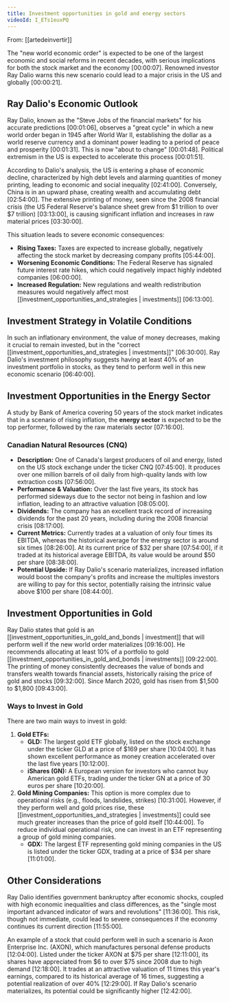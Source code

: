 ```yaml
---
title: Investment opportunities in gold and energy sectors
videoId: I_ETs1euxPQ
---
```


From: [[artedeinvertir]] <br/> 

The "new world economic order" is expected to be one of the largest economic and social reforms in recent decades, with serious implications for both the stock market and the economy <a class="yt-timestamp" data-t="00:00:07">[00:00:07]</a>. Renowned investor Ray Dalio warns this new scenario could lead to a major crisis in the US and globally <a class="yt-timestamp" data-t="00:00:21">[00:00:21]</a>.

## Ray Dalio's Economic Outlook
Ray Dalio, known as the "Steve Jobs of the financial markets" for his accurate predictions <a class="yt-timestamp" data-t="00:01:06">[00:01:06]</a>, observes a "great cycle" in which a new world order began in 1945 after World War II, establishing the dollar as a world reserve currency and a dominant power leading to a period of peace and prosperity <a class="yt-timestamp" data-t="00:01:31">[00:01:31]</a>. This is now "about to change" <a class="yt-timestamp" data-t="00:01:48">[00:01:48]</a>. Political extremism in the US is expected to accelerate this process <a class="yt-timestamp" data-t="00:01:51">[00:01:51]</a>.

According to Dalio's analysis, the US is entering a phase of economic decline, characterized by high debt levels and alarming quantities of money printing, leading to economic and social inequality <a class="yt-timestamp" data-t="02:41:00">[02:41:00]</a>. Conversely, China is in an upward phase, creating wealth and accumulating debt <a class="yt-timestamp" data-t="02:54:00">[02:54:00]</a>. The extensive printing of money, seen since the 2008 financial crisis (the US Federal Reserve's balance sheet grew from $1 trillion to over $7 trillion) <a class="yt-timestamp" data-t="03:13:00">[03:13:00]</a>, is causing significant inflation and increases in raw material prices <a class="yt-timestamp" data-t="03:30:00">[03:30:00]</a>.

This situation leads to severe economic consequences:
*   **Rising Taxes:** Taxes are expected to increase globally, negatively affecting the stock market by decreasing company profits <a class="yt-timestamp" data-t="05:44:00">[05:44:00]</a>.
*   **Worsening Economic Conditions:** The Federal Reserve has signaled future interest rate hikes, which could negatively impact highly indebted companies <a class="yt-timestamp" data-t="06:00:00">[06:00:00]</a>.
*   **Increased Regulation:** New regulations and wealth redistribution measures would negatively affect most [[investment_opportunities_and_strategies | investments]] <a class="yt-timestamp" data-t="06:13:00">[06:13:00]</a>.

## Investment Strategy in Volatile Conditions
In such an inflationary environment, the value of money decreases, making it crucial to remain invested, but in the "correct [[investment_opportunities_and_strategies | investments]]" <a class="yt-timestamp" data-t="06:30:00">[06:30:00]</a>. Ray Dalio's investment philosophy suggests having at least 40% of an investment portfolio in stocks, as they tend to perform well in this new economic scenario <a class="yt-timestamp" data-t="06:40:00">[06:40:00]</a>.

## Investment Opportunities in the Energy Sector
A study by Bank of America covering 50 years of the stock market indicates that in a scenario of rising inflation, the **energy sector** is expected to be the top performer, followed by the raw materials sector <a class="yt-timestamp" data-t="07:16:00">[07:16:00]</a>.

### Canadian Natural Resources (CNQ)
*   **Description:** One of Canada's largest producers of oil and energy, listed on the US stock exchange under the ticker CNQ <a class="yt-timestamp" data-t="07:45:00">[07:45:00]</a>. It produces over one million barrels of oil daily from high-quality lands with low extraction costs <a class="yt-timestamp" data-t="07:56:00">[07:56:00]</a>.
*   **Performance & Valuation:** Over the last five years, its stock has performed sideways due to the sector not being in fashion and low inflation, leading to an attractive valuation <a class="yt-timestamp" data-t="08:05:00">[08:05:00]</a>.
*   **Dividends:** The company has an excellent track record of increasing dividends for the past 20 years, including during the 2008 financial crisis <a class="yt-timestamp" data-t="08:17:00">[08:17:00]</a>.
*   **Current Metrics:** Currently trades at a valuation of only four times its EBITDA, whereas the historical average for the energy sector is around six times <a class="yt-timestamp" data-t="08:26:00">[08:26:00]</a>. At its current price of $32 per share <a class="yt-timestamp" data-t="07:54:00">[07:54:00]</a>, if it traded at its historical average EBITDA, its value would be around $50 per share <a class="yt-timestamp" data-t="08:38:00">[08:38:00]</a>.
*   **Potential Upside:** If Ray Dalio's scenario materializes, increased inflation would boost the company's profits and increase the multiples investors are willing to pay for this sector, potentially raising the intrinsic value above $100 per share <a class="yt-timestamp" data-t="08:44:00">[08:44:00]</a>.

## Investment Opportunities in Gold
Ray Dalio states that gold is an [[investment_opportunities_in_gold_and_bonds | investment]] that will perform well if the new world order materializes <a class="yt-timestamp" data-t="09:16:00">[09:16:00]</a>. He recommends allocating at least 10% of a portfolio to gold [[investment_opportunities_in_gold_and_bonds | investments]] <a class="yt-timestamp" data-t="09:22:00">[09:22:00]</a>. The printing of money consistently decreases the value of bonds and transfers wealth towards financial assets, historically raising the price of gold and stocks <a class="yt-timestamp" data-t="09:32:00">[09:32:00]</a>. Since March 2020, gold has risen from $1,500 to $1,800 <a class="yt-timestamp" data-t="09:43:00">[09:43:00]</a>.

### Ways to Invest in Gold
There are two main ways to invest in gold:

1.  **Gold ETFs:**
    *   **GLD:** The largest gold ETF globally, listed on the stock exchange under the ticker GLD at a price of $169 per share <a class="yt-timestamp" data-t="10:04:00">[10:04:00]</a>. It has shown excellent performance as money creation accelerated over the last five years <a class="yt-timestamp" data-t="10:12:00">[10:12:00]</a>.
    *   **iShares (GN):** A European version for investors who cannot buy American gold ETFs, trading under the ticker GN at a price of 30 euros per share <a class="yt-timestamp" data-t="10:20:00">[10:20:00]</a>.
2.  **Gold Mining Companies:** This option is more complex due to operational risks (e.g., floods, landslides, strikes) <a class="yt-timestamp" data-t="10:31:00">[10:31:00]</a>. However, if they perform well and gold prices rise, these [[investment_opportunities_and_strategies | investments]] could see much greater increases than the price of gold itself <a class="yt-timestamp" data-t="10:44:00">[10:44:00]</a>. To reduce individual operational risk, one can invest in an ETF representing a group of gold mining companies.
    *   **GDX:** The largest ETF representing gold mining companies in the US is listed under the ticker GDX, trading at a price of $34 per share <a class="yt-timestamp" data-t="11:01:00">[11:01:00]</a>.

## Other Considerations
Ray Dalio identifies government bankruptcy after economic shocks, coupled with high economic inequalities and class differences, as the "single most important advanced indicator of wars and revolutions" <a class="yt-timestamp" data-t="11:36:00">[11:36:00]</a>. This risk, though not immediate, could lead to severe consequences if the economy continues its current direction <a class="yt-timestamp" data-t="11:55:00">[11:55:00]</a>.

An example of a stock that could perform well in such a scenario is Axon Enterprise Inc. (AXON), which manufactures personal defense products <a class="yt-timestamp" data-t="12:04:00">[12:04:00]</a>. Listed under the ticker AXON at $75 per share <a class="yt-timestamp" data-t="12:11:00">[12:11:00]</a>, its shares have appreciated from $6 to over $75 since 2008 due to high demand <a class="yt-timestamp" data-t="12:18:00">[12:18:00]</a>. It trades at an attractive valuation of 11 times this year's earnings, compared to its historical average of 16 times, suggesting a potential realization of over 40% <a class="yt-timestamp" data-t="12:29:00">[12:29:00]</a>. If Ray Dalio's scenario materializes, its potential could be significantly higher <a class="yt-timestamp" data-t="12:42:00">[12:42:00]</a>.